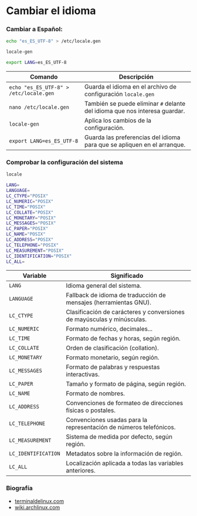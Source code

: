 # Cambiar el idioma

### Cambiar a Español:
```bash
echo "es_ES_UTF-8" > /etc/locale.gen 
```
```bash
locale-gen 
```
```bash
export LANG=es_ES_UTF-8 
```
| Comando | Descripción
| ------- | -----------
| `echo "es_ES_UTF-8" > /etc/locale.gen` | Guarda el idioma en el archivo de configuración `locale.gen`
| `nano /etc/locale.gen` | También se puede eliminar `#` delante del idioma que nos interesa guardar.
| `locale-gen`| Aplica los cambios de la configuración.
| `export LANG=es_ES_UTF-8`| Guarda las preferencias del idioma para que se apliquen en el arranque.





### Comprobar la configuración del sistema
```bash
locale
```
```bash
LANG=
LANGUAGE=
LC_CTYPE="POSIX"
LC_NUMERIC="POSIX"
LC_TIME="POSIX"
LC_COLLATE="POSIX"
LC_MONETARY="POSIX"
LC_MESSAGES="POSIX"
LC_PAPER="POSIX"
LC_NAME="POSIX"
LC_ADDRESS="POSIX"
LC_TELEPHONE="POSIX"
LC_MEASUREMENT="POSIX"
LC_IDENTIFICATION="POSIX"
LC_ALL=
```

| Variable  | Significado |
| --------- | ---------- |
| `LANG`    | Idioma general del sistema. |
|`LANGUAGE` | Fallback de idioma de traducción de mensajes (herramientas GNU). |
| `LC_CTYPE` |	Clasificación de carácteres y conversiones de mayúsculas y minúsculas. |
| `LC_NUMERIC` |	Formato numérico, decimales... |
| `LC_TIME` |	Formato de fechas y horas, según región. |
| `LC_COLLATE` |	Orden de clasificación (collation). |
| `LC_MONETARY` |	Formato monetario, según región. |
| `LC_MESSAGES` |	Formato de palabras y respuestas interactivas. |
| `LC_PAPER` |	Tamaño y formato de página, según región. |
| `LC_NAME` |	Formato de nombres. |
| `LC_ADDRESS` |	Convenciones de formateo de direcciones físicas o postales. |
| `LC_TELEPHONE` |	Convenciones usadas para la representación de números telefónicos. |
| `LC_MEASUREMENT` |	Sistema de medida por defecto, según región. |
| `LC_IDENTIFICATION` |	Metadatos sobre la información de región. |
| `LC_ALL` |	Localización aplicada a todas las variables anteriores. |













### Biografía
- [terminaldelinux.com](https://terminaldelinux.com/terminal/introduccion/idioma-terminal-espanol/)
- [wiki.archlinux.com](https://wiki.archlinux.org/title/Installation_guide#Localization)
